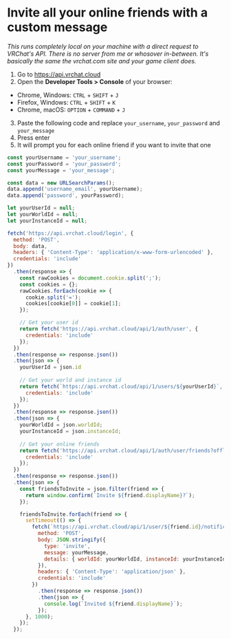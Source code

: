 # Invite all your online friends with a custom message

_This runs completely local on your machine with a direct request to VRChat's API. There is no server from me or whosover in-between. It's basically the same the vrchat.com site and your game client does._

1. Go to https://api.vrchat.cloud
2. Open the **Developer Tools > Console** of your browser:
  * Chrome, Windows: `CTRL` + `SHIFT` + `J`
  * Firefox, Windows: `CTRL` + `SHIFT` + `K`
  * Chrome, macOS: `OPTION` + `COMMAND` + `J`
3. Paste the following code and replace `your_username`, `your_password` and `your_message`
4. Press enter
5. It will prompt you for each online friend if you want to invite that one

```javascript
const yourUsername = 'your_username';
const yourPassword = 'your_password';
const yourMessage = 'your_message';

const data = new URLSearchParams();
data.append('username_email', yourUsername);
data.append('password', yourPassword);

let yourUserId = null;
let yourWorldId = null;
let yourInstanceId = null;

fetch('https://api.vrchat.cloud/login', {
  method: 'POST',
  body: data,
  headers: { 'Content-Type': 'application/x-www-form-urlencoded' },
  credentials: 'include'
})
  .then(response => {
    const rawCookies = document.cookie.split(';');
    const cookies = {};
    rawCookies.forEach(cookie => {
      cookie.split('=');
      cookies[cookie[0]] = cookie[1];
    });

    // Get your user id
    return fetch('https://api.vrchat.cloud/api/1/auth/user', {
      credentials: 'include'
    });
  })
  .then(response => response.json())
  .then(json => {
    yourUserId = json.id
    
    // Get your world and instance id
    return fetch(`https://api.vrchat.cloud/api/1/users/${yourUserId}`, {
      credentials: 'include'
    });
  })
  .then(response => response.json())
  .then(json => {
    yourWorldId = json.worldId;
    yourInstanceId = json.instanceId;
    
    // Get your online friends
    return fetch('https://api.vrchat.cloud/api/1/auth/user/friends?offline=false&n=100&offset=0', {
      credentials: 'include'
    });
  })
  .then(response => response.json())
  .then(json => {
    const friendsToInvite = json.filter(friend => {
      return window.confirm(`Invite ${friend.displayName}?`);
    });

    friendsToInvite.forEach(friend => {
      setTimeout(() => {
        fetch(`https://api.vrchat.cloud/api/1/user/${friend.id}/notification`, {
          method: 'POST',
          body: JSON.stringify({
            type: 'invite',
            message: yourMessage,
            details: { worldId: yourWorldId, instanceId: yourInstanceId }
          }),
          headers: { 'Content-Type': 'application/json' },
          credentials: 'include'
        })
          .then(response => response.json())
          .then(json => {
            console.log(`Invited ${friend.displayName}`);
          });
      }, 1000);
    });
  });
```
